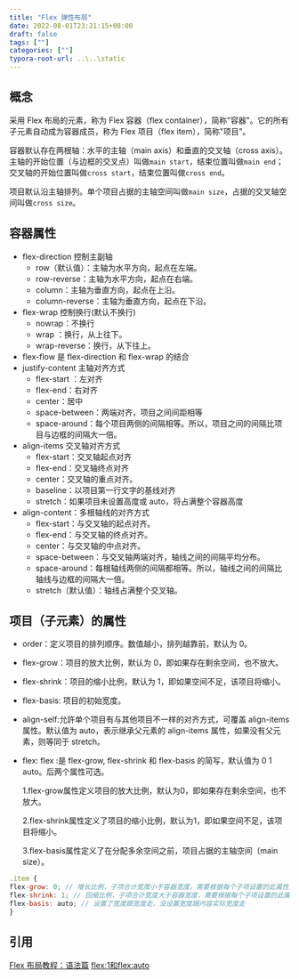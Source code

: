 ```yaml
---
title: "Flex 弹性布局"
date: 2022-08-01T23:21:15+08:00
draft: false
tags: [""]
categories: [""]
typora-root-url: ..\..\static
---
```


## 概念

采用 Flex 布局的元素，称为 Flex 容器（flex container），简称"容器"。它的所有子元素自动成为容器成员，称为 Flex 项目（flex item），简称"项目"。

容器默认存在两根轴：水平的主轴（main axis）和垂直的交叉轴（cross axis）。主轴的开始位置（与边框的交叉点）叫做`main start`，结束位置叫做`main end`；交叉轴的开始位置叫做`cross start`，结束位置叫做`cross end`。

项目默认沿主轴排列。单个项目占据的主轴空间叫做`main size`，占据的交叉轴空间叫做`cross size`。

## 容器属性

- flex-direction 控制主副轴
  - row（默认值）：主轴为水平方向，起点在左端。
  - row-reverse：主轴为水平方向，起点在右端。
  - column：主轴为垂直方向，起点在上沿。
  - column-reverse：主轴为垂直方向，起点在下沿。
- flex-wrap 控制换行(默认不换行)
  - nowrap：不换行
  - wrap ：换行，从上往下。
  - wrap-reverse：换行，从下往上。
- flex-flow 是 flex-direction 和 flex-wrap 的结合
- justify-content 主轴对齐方式
  - flex-start ：左对齐
  - flex-end：右对齐
  - center：居中
  - space-between：两端对齐，项目之间间距相等
  - space-around：每个项目两侧的间隔相等。所以，项目之间的间隔比项目与边框的间隔大一倍。
- align-items 交叉轴对齐方式
  - flex-start：交叉轴起点对齐
  - flex-end：交叉轴终点对齐
  - center：交叉轴的重点对齐。
  - baseline：以项目第一行文字的基线对齐
  - stretch：如果项目未设置高度或 auto，将占满整个容器高度
- align-content：多根轴线的对齐方式
  - flex-start：与交叉轴的起点对齐。
  - flex-end：与交叉轴的终点对齐。
  - center：与交叉轴的中点对齐。
  - space-between：与交叉轴两端对齐，轴线之间的间隔平均分布。
  - space-around：每根轴线两侧的间隔都相等。所以，轴线之间的间隔比轴线与边框的间隔大一倍。
  - stretch（默认值）：轴线占满整个交叉轴。

## 项目（子元素）的属性

- order：定义项目的排列顺序。数值越小，排列越靠前，默认为 0。
- flex-grow：项目的放大比例，默认为 0，即如果存在剩余空间，也不放大。
- flex-shrink：项目的缩小比例，默认为 1，即如果空间不足，该项目将缩小。
- flex-basis: 项目的初始宽度。
- align-self:允許单个项目有与其他项目不一样的对齐方式，可覆盖 align-items 属性。默认值为 auto，表示继承父元素的 align-items 属性，如果没有父元素，则等同于 stretch。

- flex: flex :是 flex-grow, flex-shrink 和 flex-basis 的简写，默认值为 0 1 auto。后两个属性可选。

  1.flex-grow属性定义项目的放大比例，默认为0，即如果存在剩余空间，也不放大。

  2.flex-shrink属性定义了项目的缩小比例，默认为1，即如果空间不足，该项目将缩小。

  3.flex-basis属性定义了在分配多余空间之前，项目占据的主轴空间（main size）。

```javascript
.item {
flex-grow: 0; // 增长比例，子项合计宽度小于容器宽度，需要根据每个子项设置的此属性比例对剩下的长度进行分配
flex-shrink: 1; // 回缩比例，子项合计宽度大于容器宽度，需要根据每个子项设置的此属性比例对多出的长度进行分配
flex-basis: auto; // 设置了宽度跟宽度走，没设置宽度跟内容实际宽度走
}
```



## 引用

[Flex 布局教程：语法篇](http://www.ruanyifeng.com/blog/2015/07/flex-grammar.html)
[flex:1和flex:auto](https://juejin.cn/post/7061196914741477383#heading-10)


